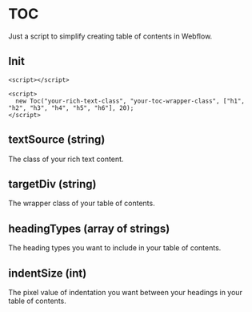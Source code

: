 # TOC

Just a script to simplify creating table of contents in Webflow.

## Init

```
<script></script>

<script>
  new Toc("your-rich-text-class", "your-toc-wrapper-class", ["h1", "h2", "h3", "h4", "h5", "h6"], 20);
</script>
```

## textSource (string)

The class of your rich text content.

## targetDiv (string)

The wrapper class of your table of contents.

## headingTypes (array of strings)

The heading types you want to include in your table of contents.

## indentSize (int)

The pixel value of indentation you want between your headings in your table of contents.
